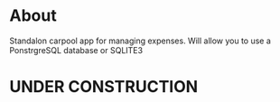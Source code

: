 # About
Standalon carpool app for managing expenses.
Will allow you to use a PonstrgreSQL database or SQLITE3

# **UNDER CONSTRUCTION**
